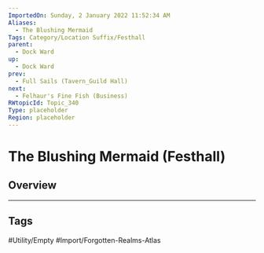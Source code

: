```yaml
---
ImportedOn: Sunday, 2 January 2022 11:52:34 AM
Aliases:
  - The Blushing Mermaid
Tags: Category/Location Suffix/Festhall
parent:
  - Dock Ward
up:
  - Dock Ward
prev:
  - Full Sails (Tavern_Guild Hall)
next:
  - Felhaur's Fine Fish (Business)
RWtopicId: Topic_340
Type: placeholder
Region: placeholder
---
```

# The Blushing Mermaid (Festhall)
## Overview

---
## Tags
#Utility/Empty #Import/Forgotten-Realms-Atlas

